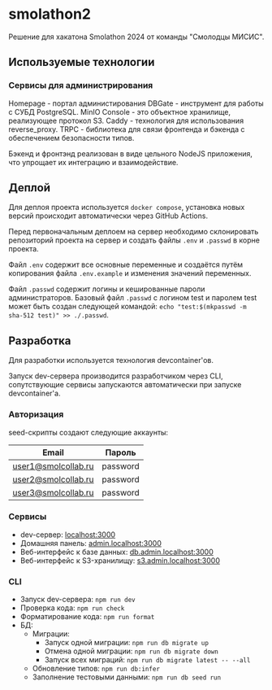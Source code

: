 # smolathon2

Решение для хакатона Smolathon 2024 от команды "Смолодцы МИСИС".

## Используемые технологии
### Сервисы для администрирования
Homepage - портал администирования
DBGate - инструмент для работы с СУБД PostgreSQL.
MinIO Console - это объектное хранилище, реализующее протокол S3.
Caddy - технология для использования reverse_proxy.
TRPC - библиотека для связи фронтенда и бэкенда с обеспечением безопасности типов.

Бэкенд и фронтэнд реализован в виде цельного NodeJS приложения, что упрощает их интеграцию и взаимодействие.


## Деплой

Для деплоя проекта используется `docker compose`, установка новых версий происходит автоматически через GitHub Actions.

Перед первоначальным деплоем на сервер необходимо склонировать репозиторий проекта на сервер и создать файлы `.env` и `.passwd` в корне проекта.

Файл `.env` содержит все основные переменные и создаётся путём копирования файла `.env.example` и изменения значений переменных.

Файл `.passwd` содержит логины и кешированные пароли администраторов. Базовый файл `.passwd` с логином test и паролем test может быть создан следующей командой: `echo "test:$(mkpasswd -m sha-512 test)" >> ./.passwd`.

## Разработка

Для разработки используется технология devcontainer'ов.

Запуск dev-сервера производится разработчиком через CLI, сопутствующие сервисы
запускаются автоматически при запуске devcontainer'а.

### Авторизация

seed-скрипты создают следующие аккаунты:

| Email               | Пароль   |
| ------------------- | -------- |
| user1@smolcollab.ru | password |
| user2@smolcollab.ru | password |
| user3@smolcollab.ru | password |

### Сервисы

- dev-сервер: [localhost:3000](http://localhost:3000)
- Домашняя панель: [admin.localhost:3000](http://admin.localhost:3000)
- Веб-интерфейс к базе данных: [db.admin.localhost:3000](http://db.admin.localhost:3000)
- Веб-интерфейс к S3-хранилищу: [s3.admin.localhost:3000](http://s3.admin.localhost:3000)

### CLI

- Запуск dev-сервера: `npm run dev`
- Проверка кода: `npm run check`
- Форматирование кода: `npm run format`
- БД:
  - Миграции:
    - Запуск одной миграции: `npm run db migrate up`
    - Отмена одной миграции: `npm run db migrate down`
    - Запуск всех миграций: `npm run db migrate latest -- --all`
  - Обновление типов: `npm run db:infer`
  - Заполнение тестовыми данными: `npm run db seed run`
